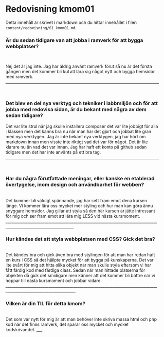 ---
---
Redovisning kmom01
=========================


Detta innehåll är skrivet i markdown och du hittar innehållet i filen `content/redovisning/01_kmom01.md`.

<h3>Är du sedan tidigare van att jobba i ramverk för att bygga webbplatser?</h3></br>

Nej det är jag inte. Jag har aldrig använt ramverk förut så nu är det första gången men
det kommer bli kul att lära sig något nytt och bygga hemsidor med ramverk.
__________________________________________________________________________________________________________________
</br>
<h3>Det blev en del nya verktyg och tekniker i labbmiljön och för att jobba med redovisa sidan, är du bekant med några av dem sedan tidigare?</h3>

Det var lite strul när jag skulle installera composer det var lite jobbigt för alla i klassen men det känns bra nu när man har det gjort och jobbat lite gran med
nya verktygen. Jag är inte bekant nya verktygen, jag har hört om markdown innan men visste inte riktigt vad det var för något. Det är lite klarare nu än vad det var
innan. Jag har haft ett konto på github sedan tidigare men det har inte använts på ett bra tag.
__________________________________________________________________________________________________________________
</br>
<h3>Har du några förutfattade meningar, eller kanske en etablerad övertygelse, inom design och användbarhet för webben?</h3></br>
Det kommer bli väldigt spännande, jag har sett fram emot dena kursen länge. Vi kommer lära oss mycket mer styling och hur man kan göra ännu snyggare hemsidor. Jag gillar
att styla så den här kursen är jätte intressant för mig och ser fram emot att lära mig LESS vid nästa kursmoment.
_________________________________________________________________________________________________________________
</br>
<h3>Hur kändes det att styla webbplatsen med CSS? Gick det bra?</h3></br>
Det kändes bra och gick även bra med stylingen för att man har redan haft en kurs i CSS så det hjälpte mycket för att bygga på kunskaperna. Det var lite svårt för mig att
hitta olika objekt när man skulle styla eftersom vi har fått färdig kod med färdiga class. Sedan när man hittade platserna för objekten då gick det smidigare men känner
att det kommer bli bättre när vi hoppar till nästa kursmoment och jobbar vidare.
__________________________________________________________________________________________________________________
</br>
<h3>Vilken är din TIL för detta kmom?</h3></br>
Det som var nytt för mig är att man behöver inte skriva massa html och php kod när det finns ramverk, det sparar oss mycket och mycket kodskrivandet.
___
